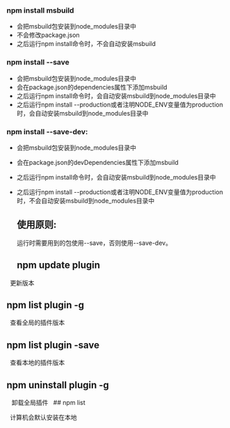 ### npm install msbuild
+ 会把msbuild包安装到node_modules目录中
+ 不会修改package.json
+ 之后运行npm install命令时，不会自动安装msbuild
### npm install --save
+ 会把msbuild包安装到node_modules目录中
+ 会在package.json的dependencies属性下添加msbuild
+ 之后运行npm install命令时，会自动安装msbuild到node_modules目录中
+ 之后运行npm install --production或者注明NODE_ENV变量值为production时，会自动安装msbuild到node_modules目录中
### npm install --save-dev:
+ 会把msbuild包安装到node_modules目录中
+ 会在package.json的devDependencies属性下添加msbuild
+ 之后运行npm install命令时，会自动安装msbuild到node_modules目录中
+ 之后运行npm install --production或者注明NODE_ENV变量值为production时，不会自动安装msbuild到node_modules目录中

   ## 使用原则:

   运行时需要用到的包使用--save，否则使用--save-dev。
  
   ## npm update plugin   
   
   更新版本
   
   ## npm list plugin -g 
   
   查看全局的插件版本
   
   ## npm list plugin -save  
   
   查看本地的插件版本
   
   ## npm uninstall plugin -g  
   
    卸载全局插件
   ## npm list  
   
   计算机会默认安装在本地
